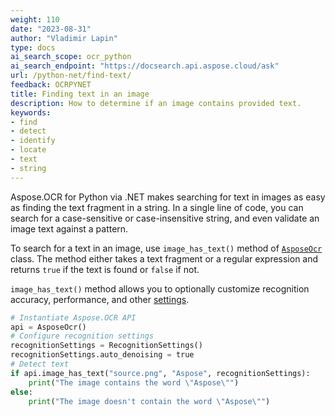 ```yaml
---
weight: 110
date: "2023-08-31"
author: "Vladimir Lapin"
type: docs
ai_search_scope: ocr_python
ai_search_endpoint: "https://docsearch.api.aspose.cloud/ask"
url: /python-net/find-text/
feedback: OCRPYNET
title: Finding text in an image
description: How to determine if an image contains provided text.
keywords:
- find
- detect
- identify
- locate
- text
- string
---
```


Aspose.OCR for Python via .NET makes searching for text in images as easy as finding the text fragment in a string. In a single line of code, you can search for a case-sensitive or case-insensitive string, and even validate an image text against a pattern.

To search for a text in an image, use `image_has_text()` method of [`AsposeOcr`](https://reference.aspose.com/ocr/python-net/aspose.ocr/asposeocr/) class. The method either takes a text fragment or a regular expression and returns `true` if the text is found or `false` if not.

`image_has_text()` method allows you to optionally customize recognition accuracy, performance, and other [settings](/ocr/python-net/recognition-settings-common/).

```python
# Instantiate Aspose.OCR API
api = AsposeOcr()
# Configure recognition settings
recognitionSettings = RecognitionSettings()
recognitionSettings.auto_denoising = true
# Detect text
if api.image_has_text("source.png", "Aspose", recognitionSettings):
    print("The image contains the word \"Aspose\"")
else:
    print("The image doesn't contain the word \"Aspose\"")
```
